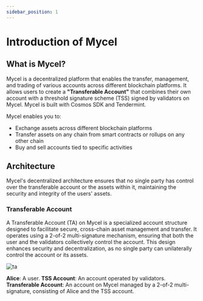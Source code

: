 ```yaml
---
sidebar_position: 1
---
```


# Introduction of Mycel

## What is Mycel?

Mycel is a decentralized platform that enables the transfer, management, and trading of various accounts across different blockchain platforms. It allows users to create a **"Transferable Account"** that combines their own account with a threshold signature scheme (TSS) signed by validators on Mycel. Mycel is built with Cosmos SDK and Tendermint.

Mycel enables you to:

- Exchange assets across different blockchain platforms
- Transfer assets on any chain from smart contracts or rollups on any other chain
- Buy and sell accounts tied to specific activities

## Architecture

Mycel's decentralized architecture ensures that no single party has control over the transferable account or the assets within it, maintaining the security and integrity of the users' assets.

### Transferable Account

A Transferable Account (TA) on Mycel is a specialized account structure designed to facilitate secure, cross-chain asset management and transfer. It operates using a 2-of-2 multi-signature mechanism, ensuring that both the user and the validators collectively control the account. This design enhances security and decentralization, as no single party can unilaterally control the account or its assets.

![ta](https://hackmd.io/_uploads/HyC4A3pVR.png)

**Alice**: A user.
**TSS Account**: An account operated by validators.
**Transferable Account**: An account on Mycel managed by a 2-of-2 multi-signature, consisting of Alice and the TSS account.

